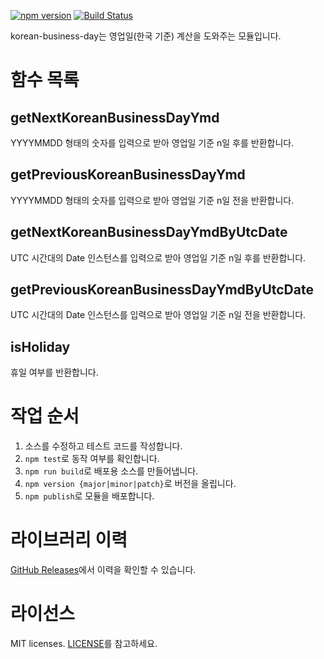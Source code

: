 [![npm version](https://badge.fury.io/js/korean-business-day.svg)](http://badge.fury.io/js/korean-business-day)
[![Build Status](https://travis-ci.org/croquiscom/korean-business-day.svg?branch=master)](https://travis-ci.org/croquiscom/korean-business-day)

korean-business-day는 영업일(한국 기준) 계산을 도와주는 모듈입니다.

# 함수 목록

## getNextKoreanBusinessDayYmd
YYYYMMDD 형태의 숫자를 입력으로 받아 영업일 기준 n일 후를 반환합니다.

## getPreviousKoreanBusinessDayYmd
YYYYMMDD 형태의 숫자를 입력으로 받아 영업일 기준 n일 전을 반환합니다.

## getNextKoreanBusinessDayYmdByUtcDate
UTC 시간대의 Date 인스턴스를 입력으로 받아 영업일 기준 n일 후를 반환합니다.

## getPreviousKoreanBusinessDayYmdByUtcDate
UTC 시간대의 Date 인스턴스를 입력으로 받아 영업일 기준 n일 전을 반환합니다.

## isHoliday
휴일 여부를 반환합니다.

# 작업 순서

1. 소스를 수정하고 테스트 코드를 작성합니다.
2. `npm test`로 동작 여부를 확인합니다.
3. `npm run build`로 배포용 소스를 만들어냅니다.
4. `npm version {major|minor|patch}`로 버전을 올립니다.
5. `npm publish`로 모듈을 배포합니다.

# 라이브러리 이력
[GitHub Releases](https://github.com/croquiscom/korean-business-day/releases)에서 이력을 확인할 수 있습니다.

# 라이선스

MIT licenses. [LICENSE](https://github.com/croquiscom/korean-business-day/blob/master/LICENSE)를 참고하세요.
